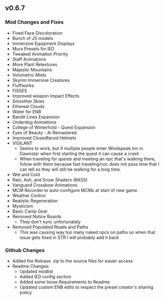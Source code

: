 ## v0.6.7
### Mod Changes and Fixes
- Fixed Face Discoloration
- Bunch of JS models
- Immersive Equipment Displays
- Mura Presets for IED
- Tweaked Animation Priority
- Staff Animations
- More Plant Retextures
- Majestic Mountains
- Volumetric Mists
- Skyrim Immersive Creatures
- Fluffworks
- FISSES
- Improved weapon Impact Effects
- Smoother Skies
- Ethereal Clouds
- Water for ENB
- Bandit Lines Expansion
- Underdog Animations
- College of Winterhold - Quest Expansion
- Eyes of Beauty - Ai Remastered
- Improved Closedfaced Helmets
- VIGILANT
  - Seems to work, but if multiple people enter Windspeak Inn in Dawnstar when first starting the quest it can cause a crash
  - When traveling for quests and meeting an npc that's walking there, follow with them because fast traveling/coc does not pass time that I can tell so they will still be walking for a long time.
- Wet and Cold
- Rain, Ash, and Snow Shaders (RASS)
- Vanguard Crossbow Animations
- MCM Recorder to auto-configure MCMs at start of new game
- Weather Control
- Realistic Regeneration
- Mysticism
- Basic Camp Gear
- Removed Notice Boards
  - They don't sync unfortunately
- Removed Populated Roads and Paths
  - This was causing way too many naked npcs on paths so when that issue gets fixed in STR I will probably add it back
### Github Changes
- Added the Release .zip to the source files for easier access
- Readme Changes:
  - Updated modlist
  - Added IED config section
  - Added some loose Requirements to Readme
  - Updated custom ENB edits to respect the preset creator's sharing policy